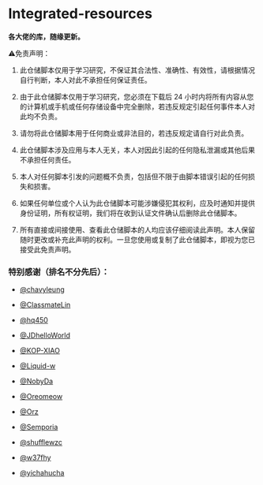 # Integrated-resources
**各大佬的库，随缘更新。**

⚠️免责声明：

1. 此仓储脚本仅用于学习研究，不保证其合法性、准确性、有效性，请根据情况自行判断，本人对此不承担任何保证责任。

2. 由于此仓储脚本仅用于学习研究，您必须在下载后 24 小时内将所有内容从您的计算机或手机或任何存储设备中完全删除，若违反规定引起任何事件本人对此均不负责。

3. 请勿将此仓储脚本用于任何商业或非法目的，若违反规定请自行对此负责。

4. 此仓储脚本涉及应用与本人无关，本人对因此引起的任何隐私泄漏或其他后果不承担任何责任。

5. 本人对任何脚本引发的问题概不负责，包括但不限于由脚本错误引起的任何损失和损害。

6. 如果任何单位或个人认为此仓储脚本可能涉嫌侵犯其权利，应及时通知并提供身份证明，所有权证明，我们将在收到认证文件确认后删除此仓储脚本。

7. 所有直接或间接使用、查看此仓储脚本的人均应该仔细阅读此声明。本人保留随时更改或补充此声明的权利。一旦您使用或复制了此仓储脚本，即视为您已接受此免责声明。

### 特别感谢（排名不分先后）：
* [@chavyleung](https://github.com/chavyleung)

* [@ClassmateLin](https://github.com/ClassmateLin/scripts_v2)

* [@hq450](https://github.com/hq450/fancyss)

* [@JDhelloWorld](https://github.com/JDHelloWorld/jd_scripts)

* [@KOP-XIAO](https://github.com/KOP-XIAO/QuantumultX)

* [@Liquid-w](https://github.com/Liquid-w/JD_tencent_scf)

* [@NobyDa](https://github.com/NobyDa)

* [@Oreomeow](https://github.com/Oreomeow/QuanX)

* [@Orz](https://github.com/Orz-3/mini)

* [@Semporia](https://github.com/Semporia)

* [@shufflewzc](https://github.com/shufflewzc/faker2)

* [@w37fhy](https://github.com/w37fhy/QuantumultX)

* [@yichahucha](https://github.com/yichahucha)


